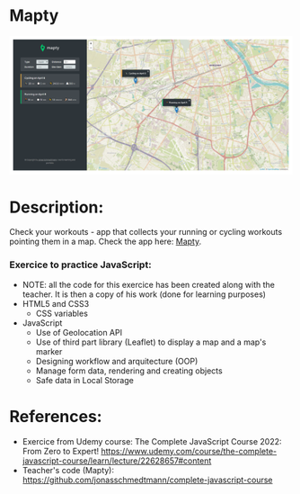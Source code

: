 # Mapty

![Alt Text](https://github.com/AnnaZaragoza/Mapty/blob/b5991f241cb76829dc9a89f23ec47523ad1eea2b/app.png)

# Description:

Check your workouts - app that collects your running or cycling workouts pointing them in a map.
Check the app here: [Mapty](https://mapty-anna-zaragoza.netlify.app/).

### Exercice to practice JavaScript:

- NOTE: all the code for this exercice has been created along with the teacher. It is then a copy of his work (done for learning purposes)
- HTML5 and CSS3
  - CSS variables
- JavaScript
  - Use of Geolocation API
  - Use of third part library (Leaflet) to display a map and a map's marker
  - Designing workflow and arquitecture (OOP)
  - Manage form data, rendering and creating objects
  - Safe data in Local Storage

# References:

- Exercice from Udemy course: The Complete JavaScript Course 2022: From Zero to Expert!
  https://www.udemy.com/course/the-complete-javascript-course/learn/lecture/22628657#content
- Teacher's code (Mapty): https://github.com/jonasschmedtmann/complete-javascript-course
